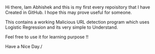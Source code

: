 Hi there, Iam Abhishek and this is my first every repoisitory that I have Created in GitHub. I hope this may prove useful for someone.

This contains a working Malicious URL detection program which uses Logistic Regression and its very simple to Understand.

Feel free to use it for learning purpose !!

Have a Nice Day./

